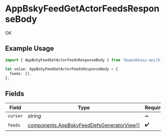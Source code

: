 # AppBskyFeedGetActorFeedsResponseBody

OK

## Example Usage

```typescript
import { AppBskyFeedGetActorFeedsResponseBody } from "@speakeasy-api/bluesky/models/operations";

let value: AppBskyFeedGetActorFeedsResponseBody = {
  feeds: [],
};
```

## Fields

| Field                                                                                                | Type                                                                                                 | Required                                                                                             | Description                                                                                          |
| ---------------------------------------------------------------------------------------------------- | ---------------------------------------------------------------------------------------------------- | ---------------------------------------------------------------------------------------------------- | ---------------------------------------------------------------------------------------------------- |
| `cursor`                                                                                             | *string*                                                                                             | :heavy_minus_sign:                                                                                   | N/A                                                                                                  |
| `feeds`                                                                                              | [components.AppBskyFeedDefsGeneratorView](../../models/components/appbskyfeeddefsgeneratorview.md)[] | :heavy_check_mark:                                                                                   | N/A                                                                                                  |